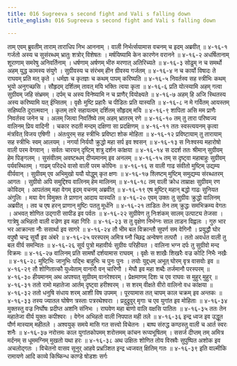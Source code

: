 ```yaml
---
title: 016 Sugreeva s second fight and Vali s falling down
title_english: 016 Sugreeva s second fight and Vali s falling down

---
```

<div class="audioEmbed"  caption="श्रीराम-हरिसीताराममूर्ति-घनपाठिभ्यां वचनम्" src="https://archive.org/download/Ramayana-recitation-Sriram-harisItArAmamUrti-Ghanapaati-v2/Kanda_4/Kanda_4_KSK-016-Vali_Vadhaha.mp3"></div>
ताम् एवम् ब्रुवतीम् ताराम् ताराधिप निभ आननाम् ।  
वाली निर्भर्त्सयामास वचनम् च इदम् अब्रवीत् ॥ ४-१६-१  
गर्जतो अस्य च सुसंरब्धम् भ्रातुः शत्रोर् विशेषतः ।  
मर्षयिष्यामि केन कारणेन वरानने ॥ ४-१६-२  
अधर्षितानाम् शूराणाम् समरेषु अनिवर्तिनाम् ।  
धर्षणाम् अर्षणम् भीरु मरणात् अतिरिच्यते ॥ ४-१६-३  
सोढुम् न च समर्थो अहम् युद्ध कामस्य संयुगे ।  
सुग्रीवस्य च संरंभम् हीन ग्रीवस्य गर्जतम् ॥ ४-१६-४  
न च कार्यो विषादः ते राघवम् प्रति मत् कृते ।  
धर्मज्ञः च कृतज्ञः च कथम् पापम् करिष्यति ॥ ४-१६-५  
निवर्तस्व सह स्त्रीभिः कथम् भूयो अनुगच्छसि ।  
सौहृदम् दर्शितम् तावत् मयि भक्तिः त्वया कृता ॥ ४-१६-६  
प्रति योत्स्यामि अहम् गत्वा सुग्रीवम् जहि संभ्रमम् ।  
दर्पम् च अस्य विनेष्यामि न च प्राणैर् वियोक्ष्यते ॥ ४-१६-७  
अहम् हि अजि स्थितस्य अस्य करिष्यामि यत् ईप्सितम् ।  
वृक्षैः मुष्टि प्रहारैः च पीडितः प्रति यास्यति ॥ ४-१६-८  
न मे गर्वितम् आयस्तम् सहिष्यति दुरात्मवान् ।  
कृतम् तारे सहायत्वम् दर्शितम् सौहृदम् मयि ॥ ४-१६-९  
शापिता असि मम प्राणैः निवर्तस्व जनेन च ।  
अलम् जित्वा निवर्तिष्ये तम् अहम् भ्रातरम् रणे ॥ ४-१६-१०  
तम् तु तारा परिष्वज्य वालिनम् प्रिय वादिनी ।  
चकार रुदती मन्दम् दक्षिणा सा प्रदक्षिणम् ॥ ४-१६-११  
ततः स्वस्त्ययनम् कृत्वा मंत्रवित् विजय एषिणी ।  
अंतःपुरम् सह स्त्रीभिः प्रविष्टा शोक मोहिता ॥ ४-१६-१२  
प्रविष्टायाम् तु तारायाम् सह स्त्रीभिः स्वम् आलयम् ।  
नगर्या निर्ययौ क्रुद्धो महा सर्प इव श्वसन् ॥ ४-१६-१३  
स निःश्वस्य महारोषो वाली परम वेगवान् ।  
सर्वतः चारयन् दृष्टिम् शत्रु दर्शन कांक्षया ॥ ४-१६-१४  
स ददर्श ततः श्रीमान् सुग्रीवम् हेम पिङ्गलम् ।  
सुसंवीतम् अवष्टब्धम् दीप्यमानम् इव अनलम् ॥ ४-१६-१५  
तम् स दृष्ट्वा महाबाहुः सुग्रीवम् पर्यवस्थितम् ।  
गाढम् परिदधे वासो वाली परम कोपिनः ॥ ४-१६-१६  
स वाली गाढ संवीतो मुष्टिम् उद्यम्य वीर्यवान् ।  
सुग्रीवम् एव अभिमुखो ययौ योद्धुम् कृत क्षणः ॥ ४-१६-१७  
श्लिष्टम् मुष्टिम् समुद्यम्य संरब्धतरम् आगतः ।  
सुग्रीवो अपि समुद्दिश्य वालिनम् हेम मालिनम् ॥ ४-१६-१८  
तम् वाली क्रोध ताम्राक्षः सुग्रीवम् रण कोविदम् ।  
आपतंतम् महा वेगम् इदम् वचनम् अब्रवीत् ॥ ४-१६-१९  
एष मुष्टिर् महान् बद्धो गाढः सुनियत अंगुलिः ।  
मया वेग विमुक्तः ते प्राणान् आदाय यास्यति ॥ ४-१६-२०  
एवम् उक्तः तु सुग्रीवः क्रुद्धो वालिनम् अब्रवीत् ।  
तव च एष हरन् प्राणान् मुष्टिः पततु मूर्धनि ॥ ४-१६-२१  
ताडितः तेन तम् क्रुद्धः समभिक्रम्य वेगतः ।  
अभवत् शोणित उद्गारी सापीड इव पर्वतः ॥ ४-१६-२२  
सुग्रीवेण तु निःशंकम् सालम् उत्पाट्य तेजसा ।  
गात्रेषु अभिहतो वाली वज्रेण इव महा गिरिः ॥ ४-१६-२३  
स तु वृक्षेण निर्भग्नः साल ताडन विह्वलः ।  
गुरु भार भर आक्रान्ता नौः ससार्था इव सागरे ॥ ४-१६-२४  
तौ भीम बल विक्रान्तौ सुपर्ण सम वेगिनौ ।  
प्रयुद्धौ घोर वपुषौ चन्द्र सूर्यौ इव अंबरे ॥ ४-१६-२५  
परस्परम् अमित्र घ्नौ च्छिद्र अन्वेषण तत्परौ ।  
ततो अवर्धत वाली तु बल वीर्य समन्वितः ॥ ४-१६-२६  
सूर्य पुत्रो महावीर्यः सुग्रीवः परिहीयत ।  
वालिना भग्न दर्पः तु सुग्रीवो मन्द विक्रमः ॥ ४-१६-२७  
वालिनम् प्रति सामर्षो दर्शयामास राघवम् ।  
वृक्षैः स शाखैः शिखरैः वज्र कोटि निभैः नखैः ॥ ४-१६-२८  
मुष्टिभिः जानुभिः पद्भिः बाहुभिः च पुनः पुनः ।  
तयोः युद्द्धम् अभूत् घोरम् वृत्र वासवोः इव ॥ ४-१६-२९  
तौ शोणितात्कौ युध्येताम् वानारौ वन् चारिणौ ।  
मेघौ इव महा शब्दैः तर्जमानौ परस्परम् ॥ ४-१६-३०  
हीयमानम् अथ अपश्यत् सुग्रीवम् वानरेश्वरम् ।  
प्रेक्षमाणम् दिशः च एव राघवः स मुहुर् मुहुर् ॥ ४-१६-३१  
ततो रामो महातेजा आर्तम् दृष्ट्वा हरीश्वरम् ।  
स शरम् वीक्षते वीरो वालिनो वध कांक्षया ॥ ४-१६-३२  
ततो धनुषि संधाय शरम् आशी विष उपमम् ।  
पूरयामास तत् चापम् काल चक्रम् इव अन्तकः ॥ ४-१६-३३  
तस्य ज्यातल घोषेण त्रस्ताः पत्ररथेश्वराः ।  
प्रदुद्रुवुर् मृगाः च एव युगांत इव मोहिताः ॥ ४-१६-३४  
मुक्तस्तु वज्र निर्घोषः प्रदीप्त अशनि संनिभः ।  
राघवेण महा बाणो वालि वक्षसि पातितः ॥ ४-१६-३५  
ततः तेन महातेजा वीर्य युक्तः कपीश्वरः ।  
वेगेन अभिहतो वाली निपपात मही तले ॥ ४-१६-३६  
इन्द्र ध्वज इव उद्धूत पौर्ण मास्याम् महीतले ।  
अश्वयुक् समये मासि गत सत्त्वो विचेतनः ।  
बाष्प संरुद्ध कण्ठस्तु वाली च आर्त स्वरः शनैः ॥ ४-१६-३७  
नरोत्तमः काल युगांतकोपमम् शरोत्तमम् कांचन रूप्यभूषितम् ।  
ससर्ज दीप्तम् तम् अमित्र मर्दनम् स धूममग्निम् मुखतो यथा हरः ॥ ४-१६-३८  
अथ उक्षितः शोणित तोय विस्रवैः  
सुपुष्पित अशोक इव अचलोद्गतः ।  
विचेतनो वासव सूनुर् आहवे  
प्रभ्रञ्शित इन्द्र ध्वजवत् क्षितिम् गतः ॥ ४-१६-३९  
इति वाल्मीकि रामायणे आदि काव्ये किष्किन्ध काण्डे षोडशः सर्गः
